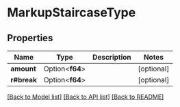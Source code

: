 # MarkupStaircaseType

## Properties

Name | Type | Description | Notes
------------ | ------------- | ------------- | -------------
**amount** | Option<**f64**> |  | [optional]
**r#break** | Option<**f64**> |  | [optional]

[[Back to Model list]](../README.md#documentation-for-models) [[Back to API list]](../README.md#documentation-for-api-endpoints) [[Back to README]](../README.md)
